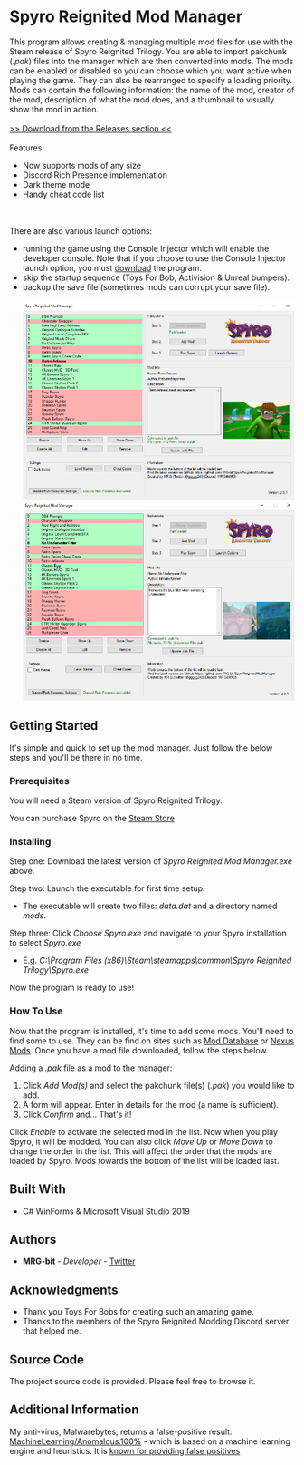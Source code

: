 # Spyro Reignited Mod Manager

This program allows creating & managing multiple mod files for use with the Steam release of Spyro Reignited Trilogy. You are able to import pakchunk (*.pak*) files into the manager which are then converted into mods. The mods can be enabled or disabled so you can choose which you want active when playing the game. They can also be rearranged to specify a loading priority. Mods can contain the following information: the name of the mod, creator of the mod, description of what the mod does, and a thumbnail to visually show the mod in action.
</br></br>
[>> Download from the Releases section <<](https://github.com/MrG-bit/SpyroReignitedModManager/releases)
<br></br>
Features:
* Now supports mods of any size
* Discord Rich Presence implementation
* Dark theme mode
* Handy cheat code list

<br></br>
There are also various launch options: 
* running the game using the Console Injector which will enable the developer console. Note that if you choose to use the Console Injector launch option, you must [download](https://drive.google.com/file/d/1Z6SY-c7wbEPN9FsM-kZHiqtYbAsA6F2g/view) the program.
* skip the startup sequence (Toys For Bob, Activision & Unreal bumpers).
* backup the save file (sometimes mods can corrupt your save file).
<br></br>
![](SpyroMMScreenshot.png)
![](SpyroMMPreview.gif)

## Getting Started

It's simple and quick to set up the mod manager. Just follow the below steps and you'll be there in no time.

### Prerequisites

You will need a Steam version of Spyro Reignited Trilogy.

You can purchase Spyro on the [Steam Store](https://store.steampowered.com/app/996580/Spyro_Reignited_Trilogy/)

### Installing

Step one: Download the latest version of *Spyro Reignited Mod Manager.exe* above.

Step two: Launch the executable for first time setup.
* The executable will create two files: *data.dat* and a directory named *mods*.

Step three: Click *Choose Spyro.exe* and navigate to your Spyro installation to select *Spyro.exe*
* E.g. *C:\Program Files (x86)\Steam\steamapps\common\Spyro Reignited Trilogy\Spyro.exe*

Now the program is ready to use!

### How To Use

Now that the program is installed, it's time to add some mods. You'll need to find some to use. They can be find on sites such as [Mod Database](https://www.moddb.com/games/spyro-reignited-trilogy/) or [Nexus Mods](https://www.nexusmods.com/spyroreignitedtrilogy). Once you have a mod file downloaded, follow the steps below.

Adding a *.pak* file as a mod to the manager:
1. Click *Add Mod(s)* and select the pakchunk file(s) (*.pak*) you would like to add.
2. A form will appear. Enter in details for the mod (a name is sufficient).
3. Click *Confirm* and... That's it!

Click *Enable* to activate the selected mod in the list. Now when you play Spyro, it will be modded. You can also click *Move Up* or *Move Down* to change the order in the list. This will affect the order that the mods are loaded by Spyro. Mods towards the bottom of the list will be loaded last.

## Built With

* C# WinForms & Microsoft Visual Studio 2019

## Authors

* **MRG-bit** - *Developer* - [Twitter](https://twitter.com/ggggg243/)

## Acknowledgments

* Thank you Toys For Bobs for creating such an amazing game.
* Thanks to the members of the Spyro Reignited Modding Discord server that helped me.

## Source Code

The project source code is provided. Please feel free to browse it.

## Additional Information

My anti-virus, Malwarebytes, returns a false-positive result: [MachineLearning/Anomalous.100%](https://blog.malwarebytes.com/detections/machinelearning-anomalous-100/) - which is based on a machine learning engine and heuristics. It is [known for providing false positives](https://forums.malwarebytes.com/topic/229840-false-positive-machinelearninganomalous100/)
